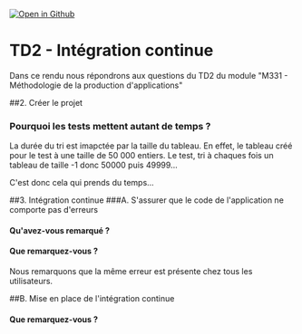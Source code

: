 [![Open in Github](https://classroom.github.com/assets/open-in-vscode-f059dc9a6f8d3a56e377f745f24479a46679e63a5d9fe6f495e02850cd0d8118.svg)](https://github.com/IUT-TDFM331/tdfm33_tp2-thedrea-jugo.git)

#  TD2 - Intégration continue
Dans ce rendu nous répondrons aux questions du TD2 du module 
"M331 - Méthodologie de la production d'applications"

##2. Créer le projet
### Pourquoi les tests mettent autant de temps ?

La durée du tri est imapctée par la taille du tableau.
En effet, le tableau créé pour le test à une taille de 50 000 entiers.
Le test, tri à chaques fois un tableau de taille -1 donc 50000 puis 49999...

C'est donc cela qui prends du temps...

##3. Intégration continue
###A. S'assurer que le code de l'application ne comporte pas d'erreurs
#### Qu'avez-vous remarqué ? 

#### Que remarquez-vous ?

Nous remarquons que la même erreur est présente chez tous
les utilisateurs.

##B. Mise en place de l'intégration continue
#### Que remarquez-vous ?
